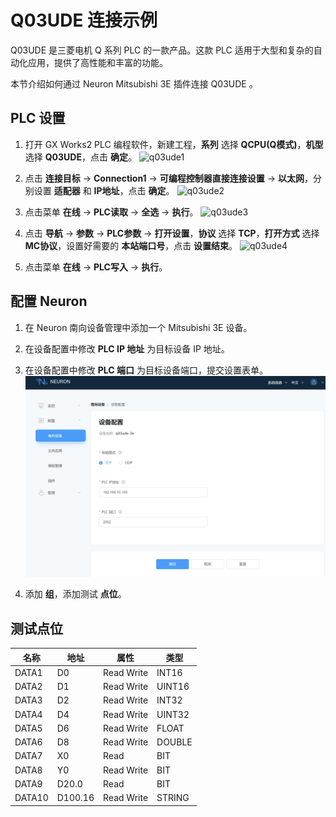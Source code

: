 # Q03UDE 连接示例

Q03UDE 是三菱电机 Q 系列 PLC 的一款产品。这款 PLC 适用于大型和复杂的自动化应用，提供了高性能和丰富的功能。

本节介绍如何通过 Neuron Mitsubishi 3E 插件连接 Q03UDE 。

## PLC 设置

1. 打开 GX Works2 PLC 编程软件，新建工程，**系列** 选择 **QCPU(Q模式)**，**机型** 选择 **Q03UDE**，点击 **确定**。
![q03ude1](./assets/q03ude1.jpg)

2. 点击 **连接目标** -> **Connection1** -> **可编程控制器直接连接设置** -> **以太网**，分别设置 **适配器** 和 **IP地址**，点击 **确定**。
![q03ude2](./assets/q03ude2.jpg)

3. 点击菜单 **在线** -> **PLC读取** -> **全选** -> **执行**。
![q03ude3](./assets/q03ude3.jpg)

4. 点击 **导航** -> **参数** -> **PLC参数** -> **打开设置**，**协议** 选择 **TCP**，**打开方式** 选择 **MC协议**，设置好需要的 **本站端口号**，点击 **设置结束**。
![q03ude4](./assets/q03ude4.jpg)

5. 点击菜单 **在线** -> **PLC写入** -> **执行**。

## 配置 Neuron

1. 在 Neuron 南向设备管理中添加一个 Mitsubishi 3E 设备。

2. 在设备配置中修改 **PLC IP 地址** 为目标设备 IP 地址。

3. 在设备配置中修改 **PLC 端口** 为目标设备端口，提交设置表单。
![q03ude5](./assets/q03ude5.jpg)

4. 添加 **组**，添加测试 **点位**。

## 测试点位

| 名称 | 地址     | 属性 | 类型   |
| ---- | --------| ---- | ------ |
| DATA1  | D0    | Read Write | INT16  |
| DATA2  | D1    | Read Write | UINT16 |
| DATA3  | D2    | Read Write | INT32  |
| DATA4  | D4    | Read Write | UINT32 |
| DATA5  | D6    | Read Write | FLOAT  |
| DATA6  | D8    | Read Write | DOUBLE |
| DATA7  | X0    | Read       | BIT    |
| DATA8  | Y0    | Read Write | BIT    |
| DATA9  | D20.0 | Read       | BIT    |
| DATA10  | D100.16  | Read Write | STRING |
